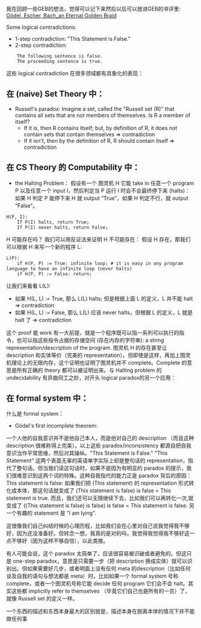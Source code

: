 我在回顾一些GEB的想法，觉得可以记下来然后以后可以放进GEB的书评里: [Gödel, Escher, Bach_an Eternal Golden Braid](../book/Gödel,%20Escher,%20Bach_an%20Eternal%20Golden%20Braid.md) 

Some logical contradictions: 
- 1-step contradiction: "This Statement is False."
- 2-step contradiction:
``` 
	The following sentence is false.
	The proceeding sentence is true. 	
```
这些 logical contradiction 在很多领域都有具象化的表现：

## 在 (naive) Set Theory 中：
- Russell's paradox: Imagine a set, called the "Russell set (R)" that contains all sets that are not members of themselves. Is R a member of itself? 
	- If it is, then R contains itself; but, by definition of R, it does not contain sets that contain themselves => contradiction
	- If it isn't, then by the definition of R, R should contain itself => contradiction
## 在 CS Theory 的 Computability 中：
- the Halting Problem： 假设有一个 图灵机  H 它能 take in 任意一个 program P 以及任意一个 input I，然后判定当 P 运行 I 时会不会最终停下来 (halts)： 如果 H 判定 P 能停下来 H 就 output “True”，如果 H 判定不行，就 output “False”。
```
H(P, I):
	If P(I) halts, return True;
	If P(I) never halts, return False;
```
H 可能存在吗？ 我们可以用反证法来证明 H 不可能存在： 
假设 H 存在，那我们可以根据 H 来写一个新的程序 L:
```
L(P):
	if H(P, P) := True: infinite loop; # it is easy in any program language to have an infinite loop (never halts)
	if H(P, P) := False: return;
```
让我们来看看 L(L): 
- 如果 H(L, L) := True, 那么 L(L) halts; 但是根据上面 L 的定义，L 并不能 halt => contradiction
- 如果 H(L, L) := False, 那么 L(L) 应该 never halts，但根据 L 的定义，L 就是 halt 了 => contradiction

这个 proof 能 work 有一大前提，就是一个程序既可以指一系列可以执行的指令，也可以指这些指令占据的存储空间 (存在内存的字符串): a string representation/description of the program. 图灵机 H 的存在甚至让 description 和实体等价（完美的 representation）。但即使是这样，再加上图灵机理论上的无限内存，这个证明也证明了图灵机并不 complete。Complete 的意思是所有正确的 theory 都可以被证明出来。与 Halting problem 的 undecidability 有异曲同工之妙，对开头 logical paradox的另一个应用：

## 在 formal system 中：
什么是 formal system：
- Gödel's first incomplete theorem: 




一个人他的自我意识并不是他自己本人，而是他对自己的 description （而且这种 description 很难称得上完美）。以上这些 paradox/inconsistency 都源自把自我意识当作平常思维，然后对其操纵。"This Statement is False." "This Statement" 这两个表面无辜的英语单字实际上却是整句话的 representation，指代了整句话。但当我们读这句话时，如果不是因为有明显的 paradox 的提示，我们很难意识到这两个词的特殊。这种自我指代的能力正是 paradox 背后的原因：
This statement is false: 如果我们把 (This statement) 的 representation 形式转化成本体，那这句话就变成了 (This statement is false) is false = This statement is true. 而且，我们还可以无限继续下去，比如我们可以再转化一次,就变成了 ((This statement is false) is false) is false = This statement is false. 另一个有趣的 statement 是 “I am lying". 

这很像我们自己纠结时候的心理历程，比如我们会在心里对自己说我觉得我不够好，因为还没准备好。但转念一想，我真的是对的吗，我觉得我觉得我不够好这一点不够好（因为这样不够自信），以此类推。

有人可能会说，这个 paradox 太简单了，应该很容易被识破或者避免的。但这只是 one-step paradox，意思是只需要一步（把 description 换成实体）就可以识别出。但如果需要好几步，或者明面上没有任何 meta 的description（比如任何谈及自我的语句与想法都是 meta）时，比如如果一个 formal system 号称 complete，或者一个图灵机号称它能 decide 任何 program 它们会不会 halt。其实这些都 implicitly refer to themselves （毕竟它们自己也是所有的一员）了，就像 Russell set 的定义一样。


一个东西的描述和东西本身最大的区别就是，描述本身在脱离本体的情况下并不能做任何事


